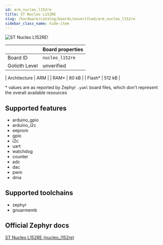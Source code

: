 ```yaml
---
id: arm_nucleo_l152re
title: ST Nucleo L152RE
slug: /hardware/catalog/boards/unverified/arm_nucleo_l152re
sidebar_class_name: hide-item
---
```


[//]: # (This is an auto-generated file, do not edit! Changes to it will be lost upon re-generation)

![ST Nucleo L152RE!](/img/boards/arm/nucleo_l152re.jpg "ST Nucleo L152RE")

|                | Board properties     |
| -------------  | -------------------- |
| Board ID       | `nucleo_l152re` |
| Golioth Level  | unverified       |

| Architecture   | ARM |
| RAM*           | 80 kB |
| Flash*         | 512 kB |

\* values are as reported by Zephyr `.yaml` board files, which don't represent the overall available resources



## Supported features

* arduino_gpio
* arduino_i2c
* eeprom
* gpio
* i2c
* uart
* watchdog
* counter
* adc
* dac
* pwm
* dma

## Supported toolchains

* zephyr
* gnuarmemb

## Official Zephyr docs

[ST Nucleo L152RE (nucleo_l152re)](https://docs.zephyrproject.org/latest/boards/arm/nucleo_l152re/doc/index.html)
